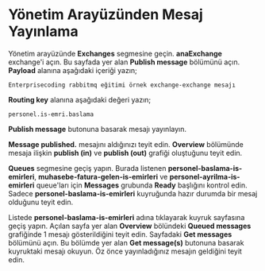 # Yönetim Arayüzünden Mesaj Yayınlama

Yönetim arayüzünde **Exchanges** segmesine geçin. **anaExchange** exchange'i açın. Bu sayfada yer alan **Publish message** bölümünü açın. **Payload** alanına aşağıdaki içeriği yazın;

`Enterprisecoding rabbitmq eğitimi örnek exchange-exchange mesajı`

**Routing key** alanına aşağıdaki değeri yazın;

`personel.is-emri.baslama`

**Publish message** butonuna basarak mesajı yayınlayın. 

**Message published.** mesajını aldığınızı teyit edin.
**Overview** bölümünde mesaja ilişkin **publish (in)** ve **publish (out)** grafiği oluştuğunu teyit edin.

**Queues** segmesine geçiş yapın. Burada listenen **personel-baslama-is-emirleri**, **muhasebe-fatura-gelen-is-emirleri** ve **personel-ayrilma-is-emirleri** queue'ları için **Messages** grubunda **Ready** başlığını kontrol edin. Sadece **personel-baslama-is-emirleri** kuyruğunda hazır durumda bir mesaj olduğunu teyit edin.

Listede **personel-baslama-is-emirleri** adına tıklayarak kuyruk sayfasına geçiş yapın.
Açılan sayfa yer alan **Overview** bölündeki **Queued messages** grafiğinde 1 mesajı gösterildiğini teyit edin. 
Sayfadaki **Get messages** bölümünü açın. Bu bölümde yer alan **Get message(s)** butonuna basarak kuyruktaki mesajı okuyun. Öz önce yayınladığınız mesajın geldiğini teyit edin.